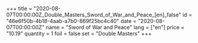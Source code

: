 +++
title = "2020-08-07T00:00:00Z_Double_Masters_Sword_of_War_and_Peace_[en]_false"
id = "46e6f50b-4b18-4aab-a7b0-869f25bc4c40"
date = "2020-08-07T00:00:00Z"
name = "Sword of War and Peace"
lang = ["en"]
price = "10.19"
quantity = 1
foil = false
set = "Double Masters"
+++
